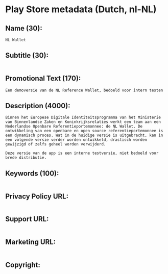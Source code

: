 # Play Store metadata (Dutch, nl-NL)

## Name (30):

```
NL Wallet
```

## Subtitle (30):

```

```

## Promotional Text (170):

```
Een demoversie van de NL Reference Wallet, bedoeld voor intern testen
```

## Description (4000):

```
Binnen het Europese Digitale Identiteitsprogramma van het Ministerie van Binnenlandse Zaken en Koninkrijksrelaties werkt een team aan een Nederlandse Openbare Referentieportemonnee: de NL Wallet. De ontwikkeling van een openbare en open source referentieportemonnee is een dynamisch proces. Wat in de huidige versie is uitgebracht, kan in een volgende versie verder worden ontwikkeld, drastisch worden gewijzigd of zelfs geheel worden verwijderd.

Deze versie van de app is een interne testversie, niet bedoeld voor brede distributie.
```

## Keywords (100):

```

```

## Privacy Policy URL:

```

```

## Support URL:

```

```

## Marketing URL:

```

```

## Copyright:

```

```
